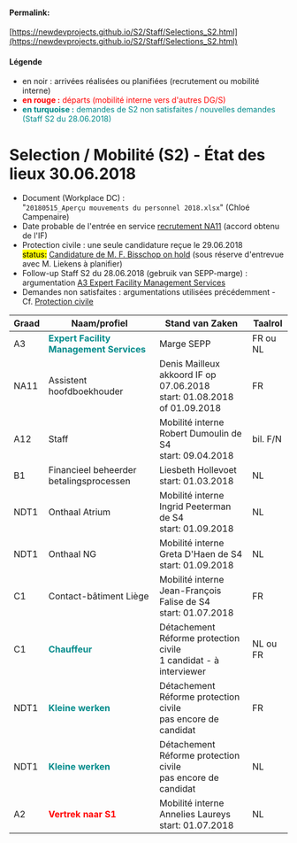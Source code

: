 <link rel="stylesheet" href="https://newdevprojects.github.io/S2/S2.css">

#### Permalink: 
[https://newdevprojects.github.io/S2/Staff/Selections_S2.html](https://newdevprojects.github.io/S2/Staff/Selections_S2.html)

#### Légende

* en noir : arrivées réalisées ou planifiées (recrutement ou mobilité interne)
* <font color="red"><b>en rouge :</b> départs (mobilité interne vers d'autres DG/S)</font>
* <font color="darkcyan"><b>en turquoise :</b> demandes de S2 non satisfaites / nouvelles demandes (Staff S2 du 28.06.2018)</font>

# Selection / Mobilité (S2) - &Eacute;tat des lieux 30.06.2018

* Document (Workplace DC) :  
"`20180515_Aperçu mouvements du personnel 2018.xlsx`" (Chloé Campenaire)
* Date probable de l'entrée en service [recrutement NA11](http://nimb.ws/jNcbgk) (accord obtenu de l'IF)
* Protection civile : une seule candidature reçue le 29.06.2018<br><mark>status:</mark> [Candidature de M. F. Bisschop on hold](http://nimb.ws/oWt5fC) (sous réserve d'entrevue avec M. Liekens à planifier)
* Follow-up Staff S2 du 28.06.2018 (gebruik van SEPP-marge) : argumentation [A3 Expert Facility Management Services](http://nimb.ws/3OTHfC)
* Demandes non satisfaites : argumentations utilisées précédemment - Cf. [Protection civile](http://nimb.ws/YZ8LMl)

| Graad | Naam/profiel | Stand van Zaken | Taalrol |
| --- | --- | --- | --- |
| A3 | <font color="darkcyan"><b>Expert Facility Management Services</b></font> | Marge SEPP | FR ou NL |
| NA11 | Assistent hoofdboekhouder | Denis Mailleux<br>akkoord IF op 07.06.2018<br>start: 01.08.2018 of 01.09.2018 | FR |
| A12 | Staff | Mobilité interne Robert Dumoulin de S4<br>start: 09.04.2018 | bil. F/N |
|  B1 |  Financieel beheerder betalingsprocessen | Liesbeth Hollevoet<br>start: 01.03.2018 | NL |
| NDT1 | Onthaal Atrium | Mobilité interne Ingrid Peeterman de S4<br>start: 01.09.2018 | NL |
| NDT1 | Onthaal NG | Mobilité interne Greta D'Haen de S4<br>start: 01.09.2018 | NL |
| C1 | Contact-bâtiment Liège | Mobilité interne Jean-François Falise de S4<br>start: 01.07.2018 | FR |
| C1 | <font color="darkcyan"><b>Chauffeur</b></font> | Détachement Réforme protection civile<br>1 candidat - à interviewer | NL ou FR |
| NDT1 | <font color="darkcyan"><b>Kleine werken</b></font> | Détachement Réforme protection civile<br>pas encore de candidat | FR |
| NDT1 | <font color="darkcyan"><b>Kleine werken</b></font> | Détachement Réforme protection civile<br>pas encore de candidat | NL |
| A2 | <font color="red"><b>Vertrek naar S1</b></font> | Mobilité interne Annelies Laureys<br>start: 01.07.2018 | NL |


